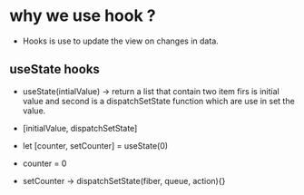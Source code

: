 # why we use hook ?

- Hooks is use to update the view on changes in data.

## useState hooks

   - useState(intialValue) -> return a list that contain two item firs is initial value and second is a dispatchSetState function which are use in set the value.

   - [initialValue, dispatchSetState]
   - let [counter, setCounter] = useState(0)
   - counter = 0
   - setCounter -> dispatchSetState(fiber, queue, action){}